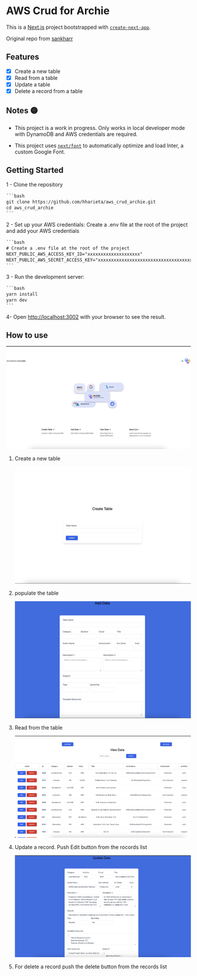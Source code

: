 # AWS Crud for Archie

This is a [Next.js](https://nextjs.org/) project bootstrapped with [`create-next-app`](https://github.com/vercel/next.js/tree/canary/packages/create-next-app).

Original repo from [sankharr](https://github.com/sankharr/aws_crud)

## Features

- [x] Create a new table
- [x] Read from a table
- [x] Update a table
- [x] Delete a record from a table

## Notes 🟡

* This project is a work in progress. Only works in local developer mode with DynamoDB and AWS credentials are required.

* This project uses [`next/font`](https://nextjs.org/docs/basic-features/font-optimization) to automatically optimize and load Inter, a custom Google Font.

## Getting Started

1 - Clone the repository

    ```bash
    git clone https://github.com/hharieta/aws_crud_archie.git
    cd aws_crud_archie
    ```

2 - Set up your AWS credentials: Create a .env file at the root of the project and add your AWS credentials

    ```bash
    # Create a .env file at the root of the project
    NEXT_PUBLIC_AWS_ACCESS_KEY_ID="xxxxxxxxxxxxxxxxxxxx"
    NEXT_PUBLIC_AWS_SECRET_ACCESS_KEY="xxxxxxxxxxxxxxxxxxxxxxxxxxxxxxxxxxxxxxxx"
    ```

3 - Run the development server:

    ```bash
    yarn install
    yarn dev
    ```

4- Open [http://localhost:3002](http://localhost:3002) with your browser to see the result.


## How to use

![Home](./public/home.png)

1. Create a new table

    ![Create](./public/createtable.png)

2. populate the table

    ![Populate](./public/adddata.png)

3. Read from the table
    
    ![Read](./public/viewdata.png)

4. Update a record. Push Edit button from the rocords list

    ![Update](./public/update.png)

5. For delete a record push the delete button from the records list
